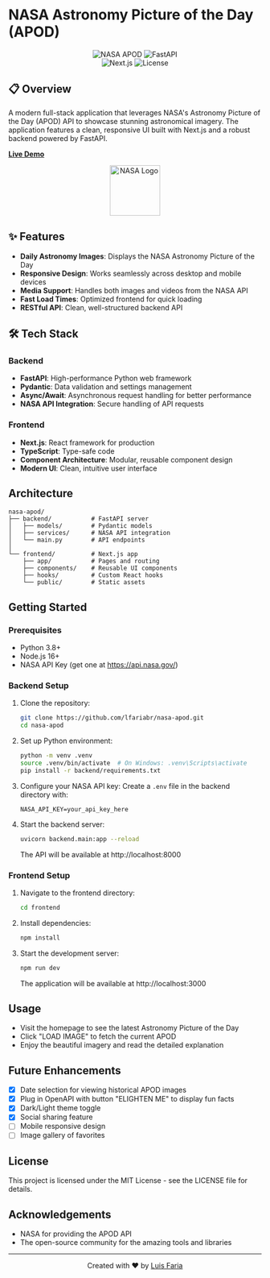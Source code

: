 # NASA Astronomy Picture of the Day (APOD)

<div align="center">

![NASA APOD](https://img.shields.io/badge/NASA-APOD-blue?style=for-the-badge&logo=nasa)
![FastAPI](https://img.shields.io/badge/Backend-FastAPI-009688?style=for-the-badge&logo=fastapi)  
![Next.js](https://img.shields.io/badge/Frontend-Next.js-black?style=for-the-badge&logo=next.js)
![License](https://img.shields.io/badge/License-MIT-yellow.svg?style=for-the-badge)

</div>

## 📋 Overview

A modern full-stack application that leverages NASA's Astronomy Picture of the Day (APOD) API to showcase stunning astronomical imagery. The application features a clean, responsive UI built with Next.js and a robust backend powered by FastAPI.

**[Live Demo](https://github.com/lfariabr/nasa-apod)**

<div align="center">
  <img src="https://api.nasa.gov/assets/img/favicons/favicon-192.png" alt="NASA Logo" width="100">
</div>

## ✨ Features

- **Daily Astronomy Images**: Displays the NASA Astronomy Picture of the Day
- **Responsive Design**: Works seamlessly across desktop and mobile devices
- **Media Support**: Handles both images and videos from the NASA API
- **Fast Load Times**: Optimized frontend for quick loading
- **RESTful API**: Clean, well-structured backend API

## 🛠️ Tech Stack

### Backend
- **FastAPI**: High-performance Python web framework
- **Pydantic**: Data validation and settings management
- **Async/Await**: Asynchronous request handling for better performance
- **NASA API Integration**: Secure handling of API requests

### Frontend
- **Next.js**: React framework for production
- **TypeScript**: Type-safe code
- **Component Architecture**: Modular, reusable component design
- **Modern UI**: Clean, intuitive user interface

## Architecture

```
nasa-apod/
├── backend/           # FastAPI server
│   ├── models/        # Pydantic models
│   ├── services/      # NASA API integration
│   └── main.py        # API endpoints
│
└── frontend/          # Next.js app
    ├── app/           # Pages and routing
    ├── components/    # Reusable UI components
    ├── hooks/         # Custom React hooks
    └── public/        # Static assets
```

## Getting Started

### Prerequisites

- Python 3.8+
- Node.js 16+
- NASA API Key (get one at https://api.nasa.gov/)

### Backend Setup

1. Clone the repository:
   ```bash
   git clone https://github.com/lfariabr/nasa-apod.git
   cd nasa-apod
   ```

2. Set up Python environment:
   ```bash
   python -m venv .venv
   source .venv/bin/activate  # On Windows: .venv\Scripts\activate
   pip install -r backend/requirements.txt
   ```

3. Configure your NASA API key:
   Create a `.env` file in the backend directory with:
   ```
   NASA_API_KEY=your_api_key_here
   ```

4. Start the backend server:
   ```bash
   uvicorn backend.main:app --reload
   ```
   The API will be available at http://localhost:8000

### Frontend Setup

1. Navigate to the frontend directory:
   ```bash
   cd frontend
   ```

2. Install dependencies:
   ```bash
   npm install
   ```

3. Start the development server:
   ```bash
   npm run dev
   ```
   The application will be available at http://localhost:3000

## Usage

- Visit the homepage to see the latest Astronomy Picture of the Day
- Click "LOAD IMAGE" to fetch the current APOD
- Enjoy the beautiful imagery and read the detailed explanation

## Future Enhancements

- [X] Date selection for viewing historical APOD images
- [X] Plug in OpenAPI with button "ELIGHTEN ME" to display fun facts
- [X] Dark/Light theme toggle
- [X] Social sharing feature
- [ ] Mobile responsive design
- [ ] Image gallery of favorites

## License

This project is licensed under the MIT License - see the LICENSE file for details.

## Acknowledgements

- NASA for providing the APOD API
- The open-source community for the amazing tools and libraries

---

<div align="center">
  <p>Created with ❤️ by <a href="https://github.com/lfariabr">Luis Faria</a></p>
</div>
